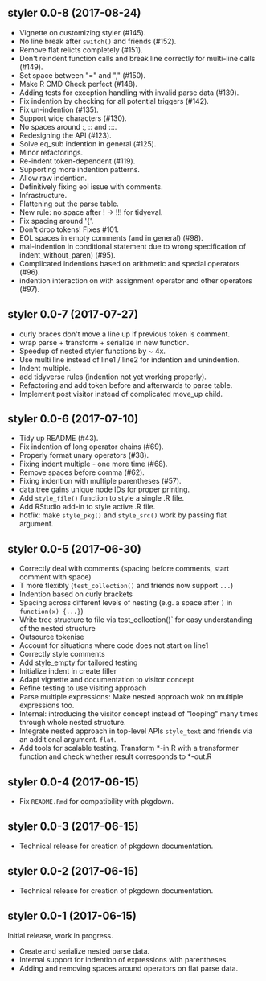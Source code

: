## styler 0.0-8 (2017-08-24)

- Vignette on customizing styler (#145).
- No line break after `switch()` and friends (#152).
- Remove flat relicts completely (#151).
- Don't reindent function calls and break line correctly for multi-line calls (#149).
- Set space between "=" and "," (#150).
- Make R CMD Check perfect (#148).
- Adding tests for exception handling with invalid parse data (#139).
- Fix indention by checking for all potential triggers (#142).
- Fix un-indention (#135).
- Support wide characters (#130).
- No spaces around :, :: and :::.
- Redesigning the API (#123).
- Solve eq_sub indention in general (#125).
- Minor refactorings.
- Re-indent token-dependent (#119).
- Supporting more indention patterns.
- Allow raw indention.
- Definitively fixing eol issue with comments.
- Infrastructure.
- Flattening out the parse table.
- New rule: no space after ! -> !!! for tidyeval.
- Fix spacing around '{'.
- Don't drop tokens! Fixes #101.
- EOL spaces in empty comments (and in general) (#98).
- mal-indention in conditional statement due to wrong specification of indent_without_paren) (#95).
- Complicated indentions based on arithmetic and special operators (#96).
- indention interaction on with assignment operator and other operators (#97).


## styler 0.0-7 (2017-07-27)

- curly braces don't move a line up if previous token is comment.
- wrap parse + transform + serialize in new function.
- Speedup of nested styler functions by ~ 4x.
- Use multi line instead of line1 / line2 for indention and unindention.
- Indent multiple.
- add tidyverse rules (indention not yet working properly).
- Refactoring and add token before and afterwards to parse table.
- Implement post visitor instead of complicated move_up child.


## styler 0.0-6 (2017-07-10)

* Tidy up README (#43).
* Fix indention of long operator chains (#69).
* Properly format unary operators (#38).
* Fixing indent multiple - one more time (#68).
* Remove spaces before comma (#62).
* Fixing indention with multiple parentheses (#57).
* data.tree gains unique node IDs for proper printing.
* Add `style_file()` function to style a single .R file.
* Add RStudio add-in to style active .R file.
* hotfix: make `style_pkg()` and `style_src()` work by passing flat argument.


## styler 0.0-5 (2017-06-30)

* Correctly deal with comments (spacing before comments, start comment with space)
* T more flexibly (`test_collection()` and friends now support `...`)
* Indention based on curly brackets
* Spacing across different levels of nesting (e.g. a space after `)` in `function(x) {...}`)
* Write tree structure to file via test_collection()` for easy understanding of the nested structure
* Outsource tokenise
* Account for situations where code does not start on line1
* Correctly style comments
* Add style_empty for tailored testing
* Initialize indent in create filler
* Adapt vignette and documentation to visitor concept
* Refine testing to use visiting approach
* Parse multiple expressions: Make nested approach wok on multiple expressions too.
* Internal: introducing the visitor concept instead of "looping" many times through whole nested structure.
* Integrate nested approach in top-level APIs `style_text` and friends via an additional argument. `flat`.
* Add tools for scalable testing. Transform *-in.R with a transformer function and check whether result corresponds to *-out.R


## styler 0.0-4 (2017-06-15)

- Fix `README.Rmd` for compatibility with pkgdown.


## styler 0.0-3 (2017-06-15)

- Technical release for creation of pkgdown documentation.


## styler 0.0-2 (2017-06-15)

- Technical release for creation of pkgdown documentation.


## styler 0.0-1 (2017-06-15)

Initial release, work in progress.

- Create and serialize nested parse data.
- Internal support for indention of expressions with parentheses.
- Adding and removing spaces around operators on flat parse data.
